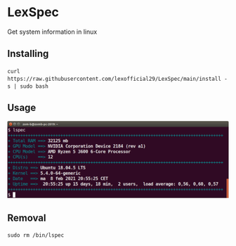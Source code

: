 # LexSpec
Get system information in linux


Installing
-

`curl https://raw.githubusercontent.com/lexofficial29/LexSpec/main/install -s | sudo bash`

Usage
-

![usage screenshot](readme_files/usage.png)

Removal
-

`sudo rm /bin/lspec`
